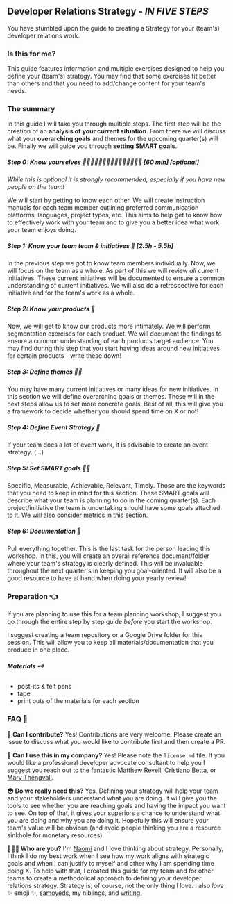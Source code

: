 Developer Relations Strategy - *IN FIVE STEPS*
---------------------------------------------------

You have stumbled upon the guide to creating a Strategy for your (team's) developer relations work.

### Is this for me?
This guide features information and multiple exercises designed to help you define your (team's) strategy. You may find that some exercises fit better than others and that you need to add/change content for your team's needs.

### The summary
In this guide I will take you through multiple steps. The first step will be the creation of an **analysis of your current situation**. From there we will discuss what your **overarching goals** and themes for the upcoming quarter(s) will be. Finally we will guide you through **setting SMART goals**.

##### Step 0: Know yourselves 👩🏿👨🏼🧔🏼👱🏻‍♀️🧑🏼👩🏽👨🏾 [60 min] [_optional_]
_While this is optional it is strongly recommended, especially if you have new people on the team!_

We will start by getting to know each other. We will create instruction manuals for each team member outlining preferred communication platforms, languages, project types, etc. This aims to help get to know how to effectively work with your team and to give you a better idea what work your team enjoys doing.

##### Step 1: Know your team team & initiatives 🙌 [2.5h - 5.5h]
In the previous step we got to know team members individually. Now, we will focus on the team as a whole. As part of this we will review _all_ current initiatives. These current initiatives will be documented to ensure a common understanding of current initiatives. We will also do a retrospective for each initiative and for the team's work as a whole.

##### Step 2: Know your products 🧐
Now, we will get to know our products more intimately. We will perform segmentation exercises for each product. We will document the findings to ensure a common understanding of each products target audience. You may find during this step that you start having ideas around new initiatives for certain products - write these down!

##### Step 3: Define themes 🧞‍♀️
You may have many current initiatives or many ideas for new initiatives. In this section we will define overarching goals or themes. These will in the next steps allow us to set more concrete goals. Best of all, this will give you a framework to decide whether you should spend time on X or not!

##### Step 4: Define Event Strategy 💃
If your team does a lot of event work, it is advisable to create an event strategy. (...)

##### Step 5: Set SMART goals 🏃‍♀️
Specific, Measurable, Achievable, Relevant, Timely. Those are the keywords that you need to keep in mind for this section. These SMART goals will describe what your team is planning to do in the coming quarter(s). Each project/initiative the team is undertaking should have some goals attached to it. We will also consider metrics in this section.

##### Step 6: Documentation 📜
Pull everything together. This is the last task for the person leading this workshop. In this, you will create an overall reference document/folder where your team's strategy is clearly defined. This will be invaluable throughout the next quarter's in keeping you goal-oriented. It will also be a good resource to have at hand when doing your yearly review!

### Preparation 👈

If you are planning to use this for a team planning workshop, I suggest you go through the entire step by step guide _before_ you start the workshop.

I suggest creating a team repository or a Google Drive folder for this session. This will allow you to keep all materials/documentation that you produce in one place.

##### Materials 🗝
- post-its & felt pens
- tape
- print outs of the materials for each section

### FAQ 🤔
**👋 Can I contribute?**
Yes! Contributions are very welcome. Please create an issue to discuss what you would like to contribute first and then create a PR.

**💼 Can I use this in my company?**
Yes! Please note the `license.md` file. If you would like a professional developer advocate consultant to help you I suggest you reach out to the fantastic [Matthew Revell](https://matthewrevell.com/), [Cristiano Betta](https://betta.io/), or [Mary Thengvall](https://www.marythengvall.com/about/).

**😳 Do we really need this?** Yes. Defining your strategy will help your team and your stakeholders understand what you are doing. It will give you the tools to see whether you are reaching goals and having the impact you want to see. On top of that, it gives your superiors a chance to understand what you are doing and why you are doing it. Hopefully this will ensure your team's value will be obvious (and avoid people thinking you are a resource sinkhole for monetary resources).

**👩🏼‍💻 Who are you?**
I'm [Naomi](https://twitter.com/naomi_pen) and I love thinking about strategy. Personally, I think I do my best work when I see how my work aligns with strategic goals and when I can justify to myself and other why I am spending time doing X. To help with that, I created this guide for my team and for other teams to create a methodolical approach to defining your developer relations strategy. Strategy is, of course, not the only thing I love. I also _love_ ✨ emoji ✨, [samoyeds](https://weheartit.com/entry/307342706), my niblings, and [writing](http://blog.naomi.codes/).
